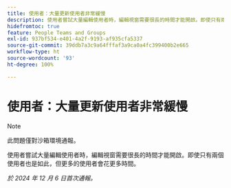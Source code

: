 ```yaml
---
title: 使用者：大量更新使用者非常緩慢
description: 使用者嘗試大量編輯使用者時，編輯視窗需要很長的時間才能開啟。即使只有兩個使用者也是如此，但更多的使用者會花更多時間。
hidefromtoc: true
feature: People Teams and Groups
exl-id: 937bf534-e401-4a2f-9193-af935cfa5337
source-git-commit: 39ddb7a3c9a64fffaf3a9ca0a4fc399400b2e665
workflow-type: ht
source-wordcount: '93'
ht-degree: 100%

---
```


# 使用者：大量更新使用者非常緩慢

>[!NOTE]
>
>此問題僅對沙箱環境通報。

使用者嘗試大量編輯使用者時，編輯視窗需要很長的時間才能開啟。即使只有兩個使用者也是如此，但更多的使用者會花更多時間。

_於 2024 年 12 月 6 日首次通報。_
